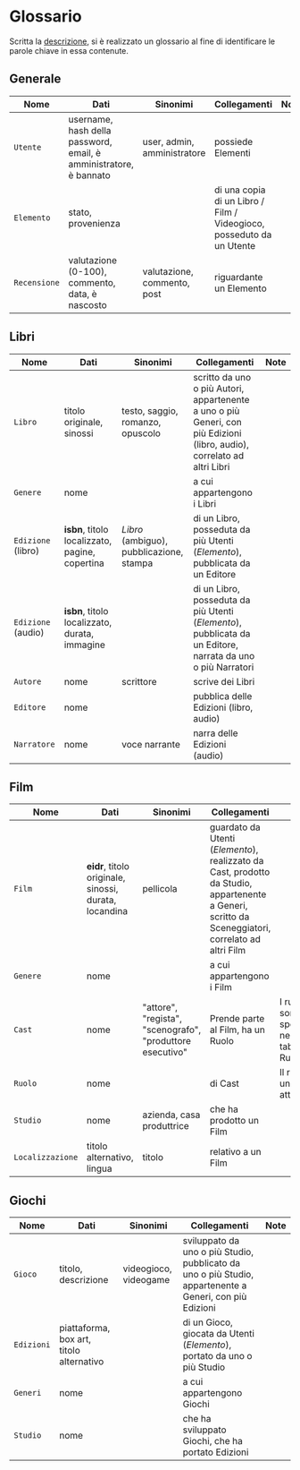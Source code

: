 # Glossario 

Scritta la [descrizione](1-descrizione.md), si è realizzato un glossario al fine di identificare le parole chiave in essa contenute.

## Generale

| Nome | Dati | Sinonimi | Collegamenti | Note |
|------|------|----------|--------------|------|
| `Utente` | username, hash della password, email, è amministratore, è bannato | user, admin, amministratore | possiede Elementi | |
| `Elemento` | stato, provenienza | | di una copia di un Libro / Film / Videogioco, posseduto da un Utente | |
| `Recensione` | valutazione (0-100), commento, data, è nascosto | valutazione, commento, post | riguardante un Elemento | |

## Libri

| Nome | Dati | Sinonimi | Collegamenti | Note |
|------|------|----------|--------------|------|
| `Libro` | titolo originale, sinossi | testo, saggio, romanzo, opuscolo | scritto da uno o più Autori, appartenente a uno o più Generi, con più Edizioni (libro, audio), correlato ad altri Libri | |
| `Genere` | nome | | a cui appartengono i Libri | |
| `Edizione` (libro) | **isbn**, titolo localizzato, pagine, copertina | _Libro_ (ambiguo), pubblicazione, stampa | di un Libro, posseduta da più Utenti (_Elemento_), pubblicata da un Editore | |
| `Edizione` (audio) | **isbn**, titolo localizzato, durata, immagine | | di un Libro, posseduta da più Utenti (_Elemento_), pubblicata da un Editore, narrata da uno o più Narratori | |
| `Autore` | nome | scrittore | scrive dei Libri | |
| `Editore` | nome | | pubblica delle Edizioni (libro, audio) | |
| `Narratore` | nome | voce narrante | narra delle Edizioni (audio) | |

## Film

| Nome | Dati | Sinonimi | Collegamenti | Note |
|------|------|----------|--------------|------|
| `Film` | **eidr**, titolo originale, sinossi, durata, locandina | pellicola | guardato da Utenti (_Elemento_), realizzato da Cast, prodotto da Studio, appartenente a Generi, scritto da Sceneggiatori, correlato ad altri Film | |
| `Genere` | nome | | a cui appartengono i Film | |
| `Cast` | nome | "attore", "regista", "scenografo", "produttore esecutivo" | Prende parte al Film, ha un Ruolo | I ruoli sono specificati nella tabella Ruolo |
| `Ruolo` | nome | | di Cast | Il ruolo è un attributo! |
| `Studio` | nome | azienda, casa produttrice | che ha prodotto un Film | |
| `Localizzazione` | titolo alternativo, lingua | titolo | relativo a un Film | |

## Giochi

| Nome | Dati | Sinonimi | Collegamenti | Note |
|------|------|----------|--------------|------|
| `Gioco` | titolo, descrizione | videogioco, videogame | sviluppato da uno o più Studio, pubblicato da uno o più Studio, appartenente a Generi, con più Edizioni | |
| `Edizioni` | piattaforma, box art, titolo alternativo | | di un Gioco, giocata da Utenti (_Elemento_), portato da uno o più Studio | | 
| `Generi` | nome | | a cui appartengono Giochi | |
| `Studio` | nome | | che ha sviluppato Giochi, che ha portato Edizioni | |

